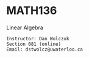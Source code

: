 MATH136
=======

Linear Algebra

    Instructor: Dan Wolczuk
    Section 081 (online)
    Email: dstwolcz@uwaterloo.ca